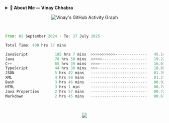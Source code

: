 <p align="center">
  <details>
    <summary><b>💫 About Me — Vinay Chhabra</b></summary>

  > 👋 Hi, I’m **Vinay Chhabra**  
  > A **DSA Enthusiast**, **Web Developer**, and **Competitive Programmer**  
  > Currently learning **Frontend System Design**, **Docker**, and **Kubernetes**  
  > Always **Learning and Growing** 🚀  

  ---

  ### 💬 Ask Me About:
  - Data Structures and Algorithms  
  - Competitive Programming  
  - Web Development  

  ---

  ### 📫 Reach Me:
  - 📧 [Chhabravinay549@gmail.com](mailto:Chhabravinay549@gmail.com)  
  - 💼 [LinkedIn](https://www.linkedin.com/in/vinay-chhabra-a377601a9/)  
  - 🐙 [GitHub](https://github.com/code-walker-23)  

  ---

  ### 📈 GitHub Stats
  ![Profile Views](https://img.shields.io/badge/Profile%20Views-1000-blue?style=flat-square)
  ![GitHub Followers](https://img.shields.io/github/followers/code-walker-23?style=flat-square&logo=github)

  </details>
</p>




<div align="center">
  
 ![Vinay's GitHub Activity Graph](https://github-readme-activity-graph.vercel.app/graph?username=code-walker-23&bg_color=0d1117&color=ffffff&line=ee2a7b&point=f0f0f0&area=true&hide_border=true)

<br>

</div>



<!--START_SECTION:waka-->

```rust
From: 02 September 2024 - To: 27 July 2025

Total Time: 408 hrs 37 mins

JavaScript            185 hrs 7 mins  >>>>>>>>>>>--------------   45.14 %
Java                  78 hrs 50 mins  >>>>>--------------------   19.22 %
C++                   65 hrs 39 mins  >>>>---------------------   16.01 %
TypeScript            44 hrs 38 mins  >>>----------------------   10.89 %
JSON                  5 hrs 42 mins   -------------------------   01.39 %
XML                   4 hrs 58 mins   -------------------------   01.21 %
Bash                  3 hrs 46 mins   -------------------------   00.92 %
HTML                  3 hrs 1 min     -------------------------   00.74 %
Java Properties       2 hrs 57 mins   -------------------------   00.72 %
Markdown              2 hrs 45 mins   -------------------------   00.67 %
```

<!--END_SECTION:waka-->



<div align="center">
  
<br>

![](https://quotes-github-readme.vercel.app/api?type=horizontal&theme=gruvbox)

</div>
